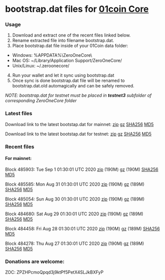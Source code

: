 # bootstrap.dat files for [01coin Core](https://01coin.io)

### Usage

1. Download and extract one of the recent files linked below.
2. Rename extracted file into filename bootstrap.dat.
3. Place bootstrap.dat file inside of your 01Coin data folder:
 - Windows: %APPDATA%\ZeroOneCore\
 - Mac OS: ~/Library/Application Support/ZeroOneCore/
 - Unix/Linux: ~/.zeroonecore/
4. Run your wallet and let it sync using bootstrap.dat
5. Once sync is done bootstrap.dat file will be renamed to bootstrap.dat.old automagically and can be safely removed.

_NOTE: bootstrap.dat for testnet must be placed in **testnet3** subfolder of corresponding ZeroOneCore folder_

### Latest files
Download link to the latest bootstap.dat for mainnet: [zip](https://files.01coin.io/mainnet/bootstrap.dat.zip) [gz](https://files.01coin.io/mainnet/bootstrap.dat.tar.gz) [SHA256](https://files.01coin.io/mainnet/sha256.txt) [MD5](https://files.01coin.io/mainnet/md5.txt)

Download link to the latest bootstap.dat for testnet: [zip](https://files.01coin.io/testnet/bootstrap.dat.zip) [gz](https://files.01coin.io/testnet/bootstrap.dat.tar.gz) [SHA256](https://files.01coin.io/testnet/sha256.txt) [MD5](https://files.01coin.io/testnet/md5.txt)

### Recent files

#### For mainnet:

Block 485903: Tue Sep  1 01:30:01 UTC 2020 [zip](https://files.01coin.io/mainnet/2020-09-01/bootstrap.dat.zip) (190M) [gz](https://files.01coin.io/mainnet/2020-09-01/bootstrap.dat.tar.gz) (190M) [SHA256](https://files.01coin.io/mainnet/2020-09-01/sha256.txt) [MD5](https://files.01coin.io/mainnet/2020-09-01/md5.txt)

Block 485585: Mon Aug 31 01:30:01 UTC 2020 [zip](https://files.01coin.io/mainnet/2020-08-31/bootstrap.dat.zip) (190M) [gz](https://files.01coin.io/mainnet/2020-08-31/bootstrap.dat.tar.gz) (189M) [SHA256](https://files.01coin.io/mainnet/2020-08-31/sha256.txt) [MD5](https://files.01coin.io/mainnet/2020-08-31/md5.txt)

Block 485054: Sun Aug 30 01:30:01 UTC 2020 [zip](https://files.01coin.io/mainnet/2020-08-30/bootstrap.dat.zip) (190M) [gz](https://files.01coin.io/mainnet/2020-08-30/bootstrap.dat.tar.gz) (189M) [SHA256](https://files.01coin.io/mainnet/2020-08-30/sha256.txt) [MD5](https://files.01coin.io/mainnet/2020-08-30/md5.txt)

Block 484680: Sat Aug 29 01:30:01 UTC 2020 [zip](https://files.01coin.io/mainnet/2020-08-29/bootstrap.dat.zip) (190M) [gz](https://files.01coin.io/mainnet/2020-08-29/bootstrap.dat.tar.gz) (189M) [SHA256](https://files.01coin.io/mainnet/2020-08-29/sha256.txt) [MD5](https://files.01coin.io/mainnet/2020-08-29/md5.txt)

Block 484458: Fri Aug 28 01:30:01 UTC 2020 [zip](https://files.01coin.io/mainnet/2020-08-28/bootstrap.dat.zip) (190M) [gz](https://files.01coin.io/mainnet/2020-08-28/bootstrap.dat.tar.gz) (189M) [SHA256](https://files.01coin.io/mainnet/2020-08-28/sha256.txt) [MD5](https://files.01coin.io/mainnet/2020-08-28/md5.txt)

Block 484278: Thu Aug 27 01:30:01 UTC 2020 [zip](https://files.01coin.io/mainnet/2020-08-27/bootstrap.dat.zip) (190M) [gz](https://files.01coin.io/mainnet/2020-08-27/bootstrap.dat.tar.gz) (189M) [SHA256](https://files.01coin.io/mainnet/2020-08-27/sha256.txt) [MD5](https://files.01coin.io/mainnet/2020-08-27/md5.txt)


### Donations are welcome:

ZOC: ZPZHPcmoQpqd3j9ktPf5PetX4SLJkBXFyP
